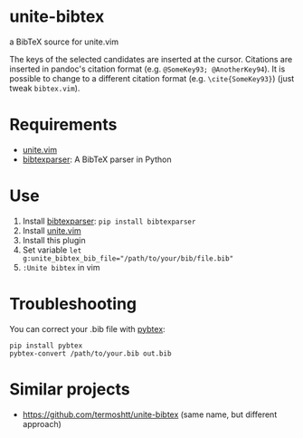 # unite-bibtex

a BibTeX source for unite.vim

The keys of the selected candidates are inserted at the cursor.
Citations are inserted in pandoc's citation format (e.g. `@SomeKey93; @AnotherKey94`).
It is possible to change to a different citation format (e.g. `\cite{SomeKey93}`) (just tweak `bibtex.vim`).

# Requirements

- [unite.vim](https://github.com/Shougo/unite.vim)
- [bibtexparser](https://bibtexparser.readthedocs.org/en/latest/): A BibTeX parser in Python

# Use

1.  Install [bibtexparser](https://bibtexparser.readthedocs.org/en/latest/): `pip install bibtexparser`
2.  Install [unite.vim](https://github.com/Shougo/unite.vim)
3.  Install this plugin
4.  Set variable `let g:unite_bibtex_bib_file="/path/to/your/bib/file.bib"`
5.  `:Unite bibtex` in vim

# Troubleshooting

You can correct your .bib file with [pybtex](http://pypi.python.org/pypi/pybtex):

```
pip install pybtex
pybtex-convert /path/to/your.bib out.bib
```

# Similar projects

- <https://github.com/termoshtt/unite-bibtex> (same name, but different approach)
